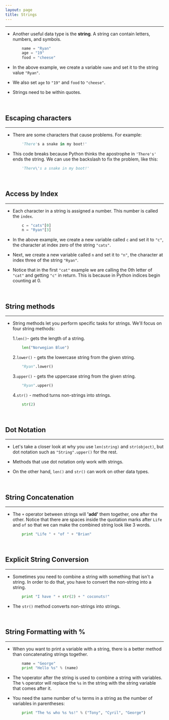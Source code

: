 ```yaml
---
layout: page
title: Strings
---
```

***

- Another useful data type is the __string__. A string can contain letters, numbers, and symbols.

    ```python
        name = "Ryan"
        age = "19"
        food = "cheese"
    ```

- In the above example, we create a variable `name` and set it to the string value ``"Ryan"``.

- We also set `age` to `"19"` and `food` to `"cheese"`.

- Strings need to be within quotes.

&nbsp;

## Escaping characters

***

- There are some characters that cause problems. For example:

    ```python
        'There's a snake in my boot!'
    ```

- This code breaks because Python thinks the apostrophe in `'There's'` ends the string. We can use the backslash to fix the problem, like this:

    ```python
        'There\'s a snake in my boot!'
    ```

&nbsp;

## Access by Index

***

- Each character in a string is assigned a number. This number is called the `index`.

    ```python
        c = "cats"[0]
        n = "Ryan"[3]
    ```

- In the above example, we create a new variable called `c` and set it to `"c"`, the character at index zero of the string `"cats"`.

- Next, we create a new variable called `n` and set it to `"n"`, the character at index three of the string `"Ryan"`.

- Notice that in the first `"cat"` example we are calling the 0th letter of `"cat"` and getting `"c"` in return. This is because in Python indices begin counting at 0.

&nbsp;

## String methods

***

- String methods let you perform specific tasks for strings. We'll focus on four string methods:

  1.`len()`- gets the length of a string.

    ```Python
        len("Norwegian Blue")
    ```

  2.`lower()` - gets the lowercase string from the given string.

    ```python
        "Ryan".lower()
    ```

  3.`upper()` - gets the uppercase string from the given string.

    ```Python
        "Ryan".upper()
    ```

  4.`str()` - method turns non-strings into strings.

    ```python
        str(2)
    ```

&nbsp;

## Dot Notation

***

- Let's take a closer look at why you use `len(string)` and `str(object)`, but dot notation such as `"String".upper()` for the rest.

- Methods that use dot notation only work with strings.

- On the other hand, `len()` and `str()` can work on other data types.

&nbsp;

## String Concatenation

***

- The `+` operator between strings will __'add'__ them together, one after the other. Notice that there are spaces inside the quotation marks after `Life` and `of` so that we can make the combined string look like 3 words.

    ```python
        print "Life " + "of " + "Brian"
    ```

&nbsp;

## Explicit String Conversion

***

- Sometimes you need to combine a string with something that isn't a string. In order to do that, you have to convert the non-string into a string.

    ```python
        print "I have " + str(2) + " coconuts!"
    ```

- The `str()` method converts non-strings into strings.

&nbsp;

## String Formatting with %

***

- When you want to print a variable with a string, there is a better method than concatenating strings together.

    ```python
        name = "George"
        print "Hello %s" % (name)
    ```

- The `%`operator after the string is used to combine a string with variables. The `%` operator will replace the `%s` in the string with the string variable that comes after it.

- You need the same number of `%s` terms in a string as the number of variables in parentheses:

    ```Python
        print "The %s who %s %s!" % ("Tony", "Cyril", "George")
    ```